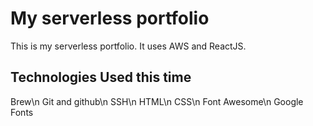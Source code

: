 # My serverless portfolio

This is my serverless portfolio. It uses AWS and ReactJS.

## Technologies Used this time

Brew\n
Git and github\n
SSH\n
HTML\n
CSS\n
Font Awesome\n
Google Fonts
